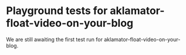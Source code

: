 # Playground tests for aklamator-float-video-on-your-blog
We are still awaiting the first test run for aklamator-float-video-on-your-blog.
